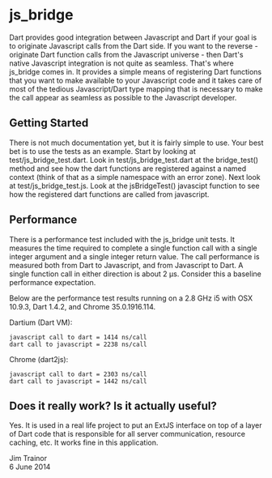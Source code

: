 # js_bridge

Dart provides good integration between Javascript and Dart if your goal is to originate Javascript calls from the Dart side. If you want to the reverse - originate Dart function calls from the Javascript universe - then Dart's native Javascript integration is not quite as seamless. That's where js_bridge comes in. It provides a simple means of registering Dart functions that you want to make available to your Javascript code and it takes care of most of the tedious Javascript/Dart type mapping that is necessary to make the call appear as seamless as possible to the Javascript developer. 

## Getting Started

There is not much documentation yet, but it is fairly simple to use. Your best bet is to use the tests as an example. Start by looking at test/js_bridge_test.dart. Look in test/js_bridge_test.dart at the bridge_test() method and see how the dart functions are registered against a named context (think of that as a simple namespace with an error zone).  Next look at  test/js_bridge_test.js. Look at the jsBridgeTest() javascipt function to see how the registered dart functions are called from javascript.

## Performance

There is a performance test included with the js_bridge unit tests. It measures the time required to complete a single function call with a single integer argument and a single integer return value. The call performance is measured both from Dart to Javascript, and from Javascript to Dart. A single function call in either direction is about 2 µs. Consider this a baseline performance expectation.

Below are the performance test results running on a 2.8 GHz i5 with OSX 10.9.3, Dart 1.4.2, and Chrome 35.0.1916.114.

Dartium (Dart VM):

    javascript call to dart = 1414 ns/call
    dart call to javascript = 2238 ns/call

Chrome (dart2js):

    javascript call to dart = 2303 ns/call
    dart call to javascript = 1442 ns/call

## Does it really work? Is it actually useful?

Yes. It is used in a real life project to put an ExtJS interface on top of a layer of Dart code that is responsible for all server communication, resource caching, etc. It works fine in this application.

Jim Trainor  
6 June 2014









